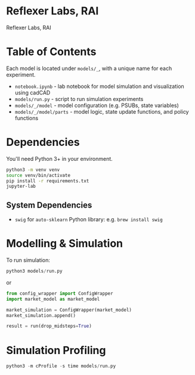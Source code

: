 Reflexer Labs, RAI
=======
Reflexer Labs, RAI

# Table of Contents

Each model is located under `models/_`, with a unique name for each experiment.

* `notebook.ipynb` - lab notebook for model simulation and visualization using cadCAD
* `models/run.py` - script to run simulation experiments
* `models/_/model` - model configuration (e.g. PSUBs, state variables)
* `models/_/model/parts` - model logic, state update functions, and policy functions

# Dependencies

You'll need Python 3+ in your environment.

```bash
python3 -m venv venv
source venv/bin/activate
pip install -r requirements.txt
jupyter-lab
```

## System Dependencies

* `swig` for `auto-sklearn` Python library: e.g. `brew install swig`

# Modelling & Simulation

To run simulation:
```python
python3 models/run.py
```
or
```python
from config_wrapper import ConfigWrapper
import market_model as market_model

market_simulation = ConfigWrapper(market_model)
market_simulation.append()

result = run(drop_midsteps=True)
```

# Simulation Profiling

```python
python3 -m cProfile -s time models/run.py
```

